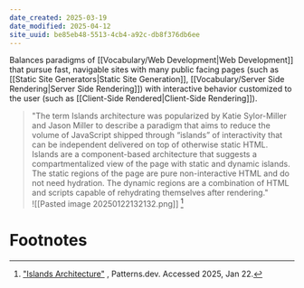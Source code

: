 ```yaml
---
date_created: 2025-03-19
date_modified: 2025-04-12
site_uuid: be85eb48-5513-4cb4-a92c-db8f376db6ee
---
```


Balances paradigms of [[Vocabulary/Web Development|Web Development]] that pursue fast, navigable sites with many public facing pages (such as [[Static Site Generators|Static Site Generation]], [[Vocabulary/Server Side Rendering|Server Side Rendering]]) with interactive behavior customized to the user (such as [[Client-Side Rendered|Client-Side Rendering]]).

>"The term Islands architecture was popularized by Katie Sylor-Miller and Jason Miller to describe a paradigm that aims to reduce the volume of JavaScript shipped through “islands” of interactivity that can be independent delivered on top of otherwise static HTML. Islands are a component-based architecture that suggests a compartmentalized view of the page with static and dynamic islands. The static regions of the page are pure non-interactive HTML and do not need hydration. The dynamic regions are a combination of HTML and scripts capable of rehydrating themselves after rendering."  
>![[Pasted image 20250122132132.png]] [^8e7af3]

# Footnotes
[^8e7af3]: ["Islands Architecture"](https://www.patterns.dev/vanilla/islands-architecture/) , Patterns.dev. Accessed 2025, Jan 22.
